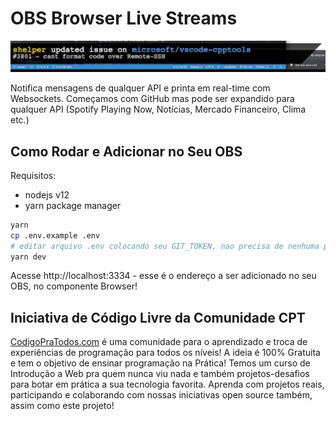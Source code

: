 # OBS Browser Live Streams

![obs-browser-live-streams.gif](obs-browser-live-streams.gif)

Notifica mensagens de qualquer API e printa em real-time com Websockets. Começamos com GitHub mas pode ser expandido para qualquer API (Spotify Playing Now, Notícias, Mercado Financeiro, Clima etc.)

## Como Rodar e Adicionar no Seu OBS

Requisitos:

-   nodejs v12
-   yarn package manager

```sh
yarn
cp .env.example .env
# editar arquivo .env colocando seu GIT_TOKEN, nao precisa de nenhuma permissão
yarn dev
```

Acesse http://localhost:3334 - esse é o endereço a ser adicionado no seu OBS, no componente Browser!



## Iniciativa de Código Livre da Comunidade CPT

[CodigoPraTodos.com](https://codigopratodos.com) é uma comunidade para o aprendizado e troca de experiências de programação para todos os níveis! A ideia é 100% Gratuita e tem o objetivo de ensinar programação na Prática! Temos um curso de Introdução a Web pra quem nunca viu nada e também projetos-desafios para botar em prática a sua tecnologia favorita. Aprenda com projetos reais, participando e colaborando com nossas iniciativas open source também, assim como este projeto!
